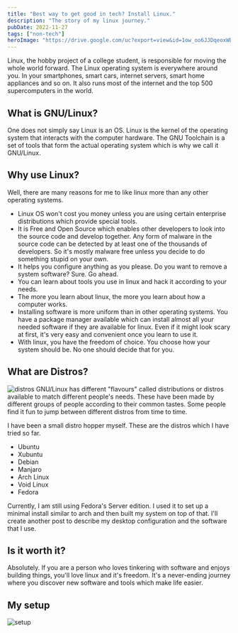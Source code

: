 ```yaml
---
title: "Best way to get good in tech? Install Linux."
description: "The story of my linux journey."
pubDate: 2022-11-27
tags: ["non-tech"]
heroImage: "https://drive.google.com/uc?export=view&id=1ow_oo6JJDqeoxWBKHkgGgQAKKg3KY0TP"
---
```

Linux, the hobby project of a college student, is responsible for moving the whole 
world forward. The Linux operating system is everywhere around you. 
In your smartphones, smart cars, internet servers, smart home appliances and so 
on. It also runs most of the internet and the top 500 supercomputers in the world.

## What is GNU/Linux?
One does not simply say Linux is an OS. Linux is the kernel of the operating system 
that interacts with the computer hardware. The GNU Toolchain is a set of tools that 
form the actual operating system which is why we call it GNU/Linux.

## Why use Linux?
Well, there are many reasons for me to like linux more than any other operating 
systems.
- Linux OS won't cost you money unless you are using certain enterprise distributions 
which provide special tools.
- It is Free and Open Source which enables other developers to look into the source 
code and develop together. Any form of malware in the source code can be detected by 
at least one of the thousands of developers. So it's mostly malware free unless you 
decide to do something stupid on your own.
- It helps you configure anything as you please. Do you want to remove a system 
software? Sure. Go ahead.
- You can learn about tools you use in linux and hack it according to your needs.
- The more you learn about linux, the more you learn about how a computer works.
- Installing software is more uniform than in other operating systems. You have 
a package manager available which can install almost all your needed software if they 
are available for linux. Even if it might look scary at first, it's very easy and 
convenient once you learn to use it.
- With linux, you have the freedom of choice. You choose how your system should be. 
No one should decide that for you.

## What are Distros?
![distros](https://drive.google.com/uc?export=view&id=1hlEivlD9ufZb2L6DA6hpIw8jCQaEhbJW)
GNU/Linux has different "flavours" called distributions or distros available to 
match different people's needs. These have been made by different groups of people 
according to their common tastes. Some people find it fun to jump between different 
distros from time to time. 

I have been a small distro hopper myself. These are the distros which I have tried 
so far.
 - Ubuntu
 - Xubuntu
 - Debian
 - Manjaro
 - Arch Linux
 - Void Linux
 - Fedora

Currently, I am still using Fedora's Server edition. I used it to set up a minimal 
install similar to arch and then built my system on top of that. I'll create another 
post to describe my desktop configuration and the software that I use.

## Is it worth it?
Absolutely. If you are a person who loves tinkering with software and enjoys building 
things, you'll love linux and it's freedom. It's a never-ending journey where you 
discover new software and tools which make life easier.

## My setup
![setup](https://drive.google.com/uc?export=view&id=11KuTnRLw2prlDzk0B7mgxXK1s0C4xzmN)
